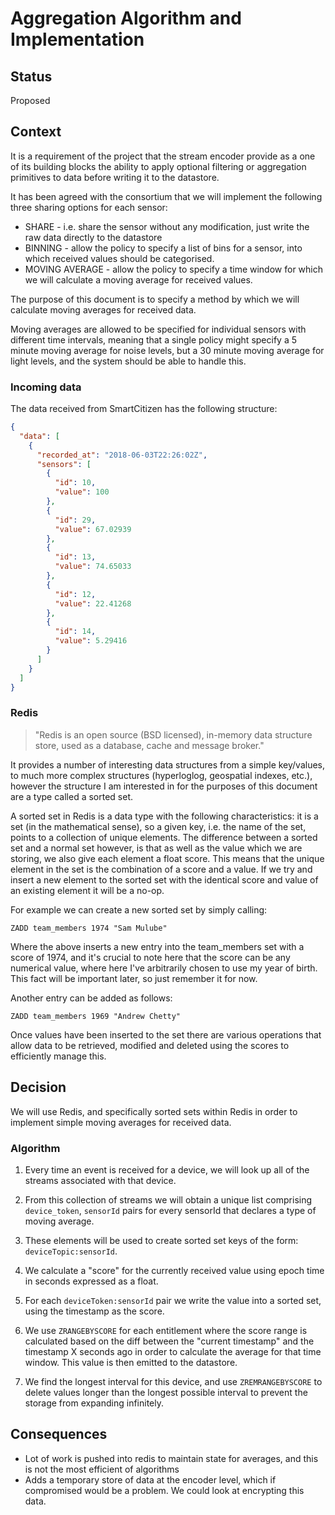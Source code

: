 # Aggregation Algorithm and Implementation

## Status

Proposed

## Context

It is a requirement of the project that the stream encoder provide as a one
of its building blocks the ability to apply optional filtering or aggregation
primitives to data before writing it to the datastore.

It has been agreed with the consortium that we will implement the following
three sharing options for each sensor:

- SHARE - i.e. share the sensor without any modification, just write the raw
  data directly to the datastore
- BINNING - allow the policy to specify a list of bins for a sensor, into which
  received values should be categorised.
- MOVING AVERAGE - allow the policy to specify a time window for which we will
  calculate a moving average for received values.

The purpose of this document is to specify a method by which we will
calculate moving averages for received data.

Moving averages are allowed to be specified for individual sensors with
different time intervals, meaning that a single policy might specify a 5
minute moving average for noise levels, but a 30 minute moving average for
light levels, and the system should be able to handle this.

### Incoming data

The data received from SmartCitizen has the following structure:

```json
{
  "data": [
    {
      "recorded_at": "2018-06-03T22:26:02Z",
      "sensors": [
        {
          "id": 10,
          "value": 100
        },
        {
          "id": 29,
          "value": 67.02939
        },
        {
          "id": 13,
          "value": 74.65033
        },
        {
          "id": 12,
          "value": 22.41268
        },
        {
          "id": 14,
          "value": 5.29416
        }
      ]
    }
  ]
}
```

### Redis

> "Redis is an open source (BSD licensed), in-memory data structure store,
> used as a database, cache and message broker."

It provides a number of interesting data structures from a simple key/values,
to much more complex structures (hyperloglog, geospatial indexes, etc.),
however the structure I am interested in for the purposes of this document
are a type called a sorted set.

A sorted set in Redis is a data type with the following characteristics: it
is a set (in the mathematical sense), so a given key, i.e. the name of the
set, points to a collection of unique elements. The difference between a
sorted set and a normal set however, is that as well as the value which we
are storing, we also give each element a float score. This means that the
unique element in the set is the combination of a score and a value. If we
try and insert a new element to the sorted set with the identical score and
value of an existing element it will be a no-op.

For example we can create a new sorted set by simply calling:

```
ZADD team_members 1974 "Sam Mulube"
```

Where the above inserts a new entry into the team_members set with a score of
1974, and it's crucial to note here that the score can be any numerical
value, where here I've arbitrarily chosen to use my year of birth. This fact
will be important later, so just remember it for now.

Another entry can be added as follows:

```
ZADD team_members 1969 "Andrew Chetty"
```

Once values have been inserted to the set there are various operations that
allow data to be retrieved, modified and deleted using the scores to
efficiently manage this.

## Decision

We will use Redis, and specifically sorted sets within Redis in order to
implement simple moving averages for received data.

### Algorithm

1.  Every time an event is received for a device, we will look up all of the
    streams associated with that device.

2.  From this collection of streams we will obtain a unique list comprising
    `device_token`, `sensorId` pairs for every sensorId that declares a type of
    moving average.

3.  These elements will be used to create sorted set keys of the form:
    `deviceTopic:sensorId`.

4.  We calculate a "score" for the currently received value using epoch time
    in seconds expressed as a float.

5.  For each `deviceToken:sensorId` pair we write the value into a sorted set,
    using the timestamp as the score.

6.  We use `ZRANGEBYSCORE` for each entitlement where the score range is
    calculated based on the diff between the "current timestamp" and the
    timestamp X seconds ago in order to calculate the average for that time
    window. This value is then emitted to the datastore.

7.  We find the longest interval for this device, and use `ZREMRANGEBYSCORE`
    to delete values longer than the longest possible interval to prevent the
    storage from expanding infinitely.

## Consequences

- Lot of work is pushed into redis to maintain state for averages, and this is
  not the most efficient of algorithms
- Adds a temporary store of data at the encoder level, which if compromised
  would be a problem. We could look at encrypting this data.
